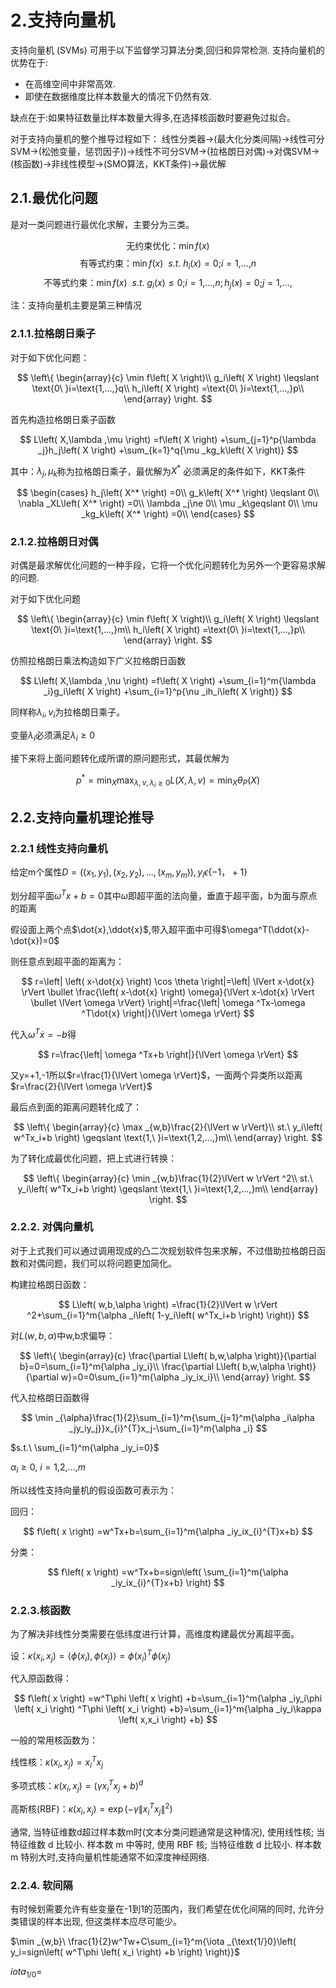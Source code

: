 # 2.支持向量机
支持向量机 (SVMs) 可用于以下监督学习算法分类,回归和异常检测.
支持向量机的优势在于:
* 在高维空间中非常高效.
* 即使在数据维度比样本数量大的情况下仍然有效.

缺点在于:如果特征数量比样本数量大得多,在选择核函数时要避免过拟合。

对于支持向量机的整个推导过程如下：
线性分类器->(最大化分类间隔)->线性可分SVM->(松弛变量，惩罚因子))->线性不可分SVM->(拉格朗日对偶)->对偶SVM->(核函数)->非线性模型->(SMO算法，KKT条件)->最优解

## 2.1.最优化问题
是对一类问题进行最优化求解，主要分为三类。

$$\text{无约束优化：}\min f\left( x \right)$$
$$\text{有等式约束：}\min f\left( x \right) \ \ s.t.\ h_i\left( x \right) =\text{0;}i=\text{1,...,}n$$
$$\text{不等式约束：}\min f\left( x \right) \ \ s.t.\ g_i\left( x \right) \leqslant \text{0;}i=\text{1,...,}n;h_j\left( x \right) =\text{0;}j=\text{1,...,}$$

注：支持向量机主要是第三种情况

### 2.1.1.拉格朗日乘子
对于如下优化问题：

$$
\left\{ \begin{array}{c}
	\min f\left( X \right)\\
	g_i\left( X \right) \leqslant \text{0\ }i=\text{1,...,}q\\
	h_i\left( X \right) =\text{0\ }i=\text{1,...,}p\\
\end{array} \right. 
$$


首先构造拉格朗日乘子函数


$$
L\left( X,\lambda ,\mu \right) =f\left( X \right) +\sum_{j=1}^p{\lambda _j}h_j\left( X \right) +\sum_{k=1}^q{\mu _kg_k\left( X \right)}
$$


其中：$\lambda _j,\mu _k$称为拉格朗日乘子，最优解为$X ^*$
必须满足的条件如下，KKT条件

$$
\begin{cases}
	h_j\left( X^* \right) =0\\
	g_k\left( X^* \right) \leqslant 0\\
	\nabla _XL\left( X^* \right) =0\\
	\lambda _j\ne 0\\
	\mu _k\geqslant 0\\
	\mu _kg_k\left( X^* \right) =0\\
\end{cases}
$$

### 2.1.2.拉格朗日对偶
对偶是最求解优化问题的一种手段，它将一个优化问题转化为另外一个更容易求解的问题.

对于如下优化问题

$$
\left\{ \begin{array}{c}
	\min f\left( X \right)\\
	g_i\left( X \right) \leqslant \text{0\ }i=\text{1,...,}m\\
	h_i\left( X \right) =\text{0\ }i=\text{1,...,}p\\
\end{array} \right. 
$$

仿照拉格朗日乘法构造如下广义拉格朗日函数

$$
L\left( X,\lambda ,\nu \right) =f\left( X \right) +\sum_{i=1}^m{\lambda _i}g_i\left( X \right) +\sum_{i=1}^p{\nu _ih_i\left( X \right)}
$$

同样称$\lambda _i,\nu _i$为拉格朗日乘子。

变量$\lambda _i$必须满足$\lambda _i\geq 0$

接下来将上面问题转化成所谓的原问题形式，其最优解为

$$
p^*=\min _X\max _{\lambda ,\nu ,\lambda _i\geq 0}L\left( X,\lambda ,v \right) =\min _X\theta _P\left( X \right) 
$$

## 2.2.支持向量机理论推导
### 2.2.1 线性支持向量机
给定m个属性$D=\left( (x_1,y_1),(x_2,y_2),...,(x_m,y_m) \right),y_i\epsilon \left\{ -\text{1，}+1 \right\}$

划分超平面$\omega^Tx+b=0$其中$\omega$即超平面的法向量，垂直于超平面，b为面与原点的距离

假设面上两个点$\dot{x},\ddot{x}$,带入超平面中可得$\omega^T(\ddot{x}-\dot{x})=0$

则任意点到超平面的距离为：

$$
r=\left| \left( x-\dot{x} \right) \cos \theta \right|=\left| \lVert x-\dot{x} \rVert \bullet \frac{\left( x-\dot{x} \right) \omega}{\lVert x-\dot{x} \rVert \bullet \lVert \omega \rVert} \right|=\frac{\left| \omega ^Tx-\omega ^T\dot{x} \right|}{\lVert \omega \rVert}
$$

代入$\omega^T\dot{x}=-b$得

$$
r=\frac{\left| \omega ^Tx+b \right|}{\lVert \omega \rVert}
$$

又y=+1,-1所以$r=\frac{1}{\lVert \omega \rVert}$，一面两个异类所以距离$r=\frac{2}{\lVert \omega \rVert}$

最后点到面的距离问题转化成了：

$$
\left\{ \begin{array}{c}
	\max _{w,b}\frac{2}{\lVert w \rVert}\\
	st.\ y_i\left( w^Tx_i+b \right) \geqslant \text{1,\ }i=\text{1,2,...,}m\\
\end{array} \right. 
$$

为了转化成最优化问题，把上式进行转换：

$$
\left\{ \begin{array}{c}
	\min _{w,b}\frac{1}{2}\lVert w \rVert ^2\\
	st.\ y_i\left( w^Tx_i+b \right) \geqslant \text{1,\ }i=\text{1,2,...,}m\\
\end{array} \right. 
$$

### 2.2.2. 对偶向量机
对于上式我们可以通过调用现成的凸二次规划软件包来求解，不过借助拉格朗日函数和对偶问题，我们可以将问题更加简化。

构建拉格朗日函数：

$$
L\left( w,b,\alpha \right) =\frac{1}{2}\lVert w \rVert ^2+\sum_{i=1}^m{\alpha _i\left( 1-y_i\left( w^Tx_i+b \right) \right)}
$$

对$L\left( w,b,\alpha \right)$中w,b求偏导：

$$
\left\{ \begin{array}{c}
	\frac{\partial L\left( b,w,\alpha \right)}{\partial b}=0=\sum_{i=1}^m{\alpha _iy_i}\\
	\frac{\partial L\left( b,w,\alpha \right)}{\partial w}=0=0\sum_{i=1}^m{\alpha _iy_ix_i}\\
\end{array} \right. 
$$

代入拉格朗日函数得

$$
\min _{\alpha}\frac{1}{2}\sum_{i=1}^m{\sum_{j=1}^m{\alpha _i\alpha _jy_iy_j}}x_{i}^{T}x_j-\sum_{i=1}^m{\alpha _i}
$$

$s.t.\ \sum_{i=1}^m{\alpha _iy_i=0}$

$\alpha _i\geqslant \text{0,\ }i=\text{1,2,...,}m$


所以线性支持向量机的假设函数可表示为：

回归：

$$
f\left( x \right) =w^Tx+b=\sum_{i=1}^m{\alpha _iy_ix_{i}^{T}x+b}
$$

分类：

$$
f\left( x \right) =w^Tx+b=sign\left( \sum_{i=1}^m{\alpha _iy_ix_{i}^{T}x+b} \right) 
$$

### 2.2.3.核函数
为了解决非线性分类需要在低纬度进行计算，高维度构建最优分离超平面。

设：$\kappa \left( x_i,x_j \right) =\left< \phi \left( x_i \right) ,\phi \left( x_j \right) \right> =\phi \left( x_i \right) ^T\phi \left( x_j \right)$

代入原函数得：

$$
f\left( x \right) =w^T\phi \left( x \right) +b=\sum_{i=1}^m{\alpha _iy_i\phi \left( x_i \right) ^T\phi \left( x_i \right) +b}=\sum_{i=1}^m{\alpha _iy_i\kappa \left( x,x_i \right) +b}
$$

一般的常用核函数为：

线性核：$\kappa \left( x_i,x_j \right) =x_{i}^{T}x_j$

多项式核：$\kappa \left( x_i,x_j  \right) =(\gamma x_{i}^{T}x_j +b) ^d$

高斯核(RBF)：$\kappa \left( x_i,x_j \right) =\exp \left( -\gamma \lVert  x_{i}^{T}x_j  \rVert ^2  \right)$

通常, 当特征维数d超过样本数m时(文本分类问题通常是这种情况), 使用线性核; 当特征维数 d 比较小. 样本数 m 中等时, 使用 RBF 核; 当特征维数 d 比较小. 样本数 m 特别大时,支持向量机性能通常不如深度神经网络.

### 2.2.4. 软间隔
有时候划需要允许有些变量在-1到1的范围内，我们希望在优化间隔的同时, 允许分类错误的样本出现, 但这类样本应尽可能少。

$\min _{w,b}\ \frac{1}{2}w^Tw+C\sum_{i=1}^m{\iota  _{\text{1/}0}\left( y_i=sign\left( w^T\phi \left( x_i \right) +b \right) \right)}$

$iota  _{\text{1/}0}=$